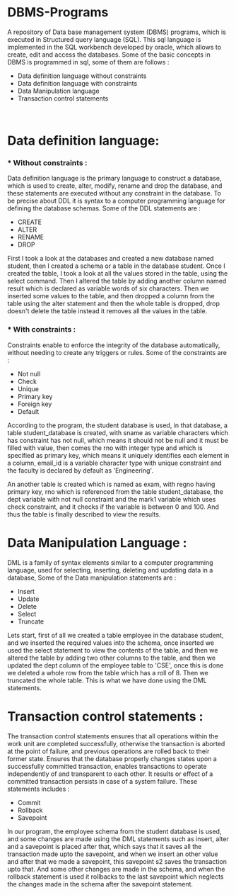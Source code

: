 # DBMS-Programs
A repository of Data base management system (DBMS) programs, which is executed in Structured query language (SQL). This sql language is implemented in the SQL workbench developed by oracle, which allows to create, edit and access the databases. Some of the basic concepts in DBMS is programmed in sql, some of them are follows : 

* Data definition language without constraints
* Data definition language with constraints 
* Data Manipulation language
* Transaction control statements
<br/>

# **Data definition language**:

### * Without constraints : 

Data definition language is the primary language to construct a database, which is used to create, alter, modify, rename and drop the database, and these statements are executed without any constraint in the database. To be precise about DDL it is syntax to a computer programming language for defining the database schemas. Some of the DDL statements are :

* CREATE
* ALTER
* RENAME
* DROP

First I took a look at the databases and created a new database named student, then I created a schema or a table in the database student. Once I created the table, I took a look at all the values stored in the table, using the select command. Then I altered the table by adding another column named result which is declared as variable words of six characters. Then we inserted some values to the table, and then dropped a column from the table using the alter statement and then the whole table is dropped, drop doesn't delete the table instead it removes all the values in the table.

### * With constraints : 

Constraints enable to enforce the integrity of the database automatically, without needing to create any triggers or rules. Some of the constraints are :

* Not null
* Check
* Unique
* Primary key
* Foreign key
* Default

According to the program, the student database is used, in that database, a table student_database is created, with sname as variable characters which has constraint has not null, which means it should not be null and it must be filled with value, then comes the rno with integer type and which is specified as primary key, which means it uniquely identifies each element in a column, email_id is a variable character type with unique constraint and the faculty is declared by default as 'Engineering'.

An another table is created which is named as exam, with regno having primary key, rno which is referenced from the table student_database, the dept variable with not null constraint and the mark1 variable which uses check constraint, and it checks if the variable is between 0 and 100. And thus the table is finally described to view the results.
<br/>

# **Data Manipulation Language :**

DML is a family of syntax elements similar to a computer programming language, used for selecting, inserting, deleting and updating data in a database, Some of the Data manipulation statements are :

* Insert
* Update
* Delete
* Select
* Truncate

Lets start, first of all we created a table employee in the database student, and we inserted the required values into the schema, once inserted we used the select statement to view the contents of the table, and then we altered the table by adding two other columns to the table, and then we updated the dept column of the employee table to 'CSE', once this is done we deleted a whole row from the table which has a roll of 8. Then we truncated the whole table. This is what we have done using the DML statements.

# **Transaction control statements :**

The transaction control statements ensures that all operations within the work unit are completed successfully, otherwise the transaction is aborted at the point of failure, and previous operations are rolled back to their former state. Ensures that the database properly changes states upon a successfully committed transaction, enables transactions to operate independently of and transparent to each other. It results or effect of a committed transaction persists in case of a system failure. These statements includes : 

* Commit
* Rollback
* Savepoint

In our program, the employee schema from the student database is used, and some changes are made using the DML statements such as insert, alter and a savepoint is placed after that, which says that it saves all the transaction made upto the savepoint, and when we insert an other value and after that we made a savepoint, this savepoint s2 saves the transaction upto that. And some other changes are made in the schema, and when the rollback statement is used it rollbacks to the last savepoint which neglects the changes made in the schema after the savepoint statement.
